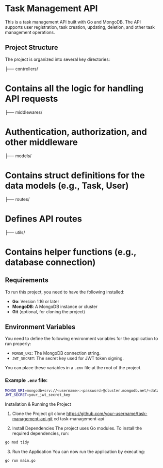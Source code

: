 # Task Management API

This is a task management API built with Go and MongoDB. The API supports user registration, task creation, updating, deletion, and other task management operations.

## Project Structure

The project is organized into several key directories:

├── controllers/ 
# Contains all the logic for handling API requests 

├── middlewares/ 

# Authentication, authorization, and other middleware 
├── models/ 

# Contains struct definitions for the data models (e.g., Task, User) 
├── routes/ 

# Defines API routes 
├── utils/ 

# Contains helper functions (e.g., database connection)


## Requirements

To run this project, you need to have the following installed:

- **Go**: Version 1.16 or later
- **MongoDB**: A MongoDB instance or cluster
- **Git** (optional, for cloning the project)

## Environment Variables

You need to define the following environment variables for the application to run properly:

- `MONGO_URI`: The MongoDB connection string.
- `JWT_SECRET`: The secret key used for JWT token signing.

You can place these variables in a `.env` file at the root of the project.

### Example `.env` file:

```bash
MONGO_URI=mongodb+srv://<username>:<password>@cluster.mongodb.net/<database>?retryWrites=true&w=majority
JWT_SECRET=your_jwt_secret_key
```
Installation & Running the Project
1. Clone the Project
git clone https://github.com/your-username/task-management-api.git
cd task-management-api

2. Install Dependencies
The project uses Go modules. To install the required dependencies, run:

```bash
go mod tidy
```


3. Run the Application
You can now run the application by executing:

```bash
go run main.go
```
